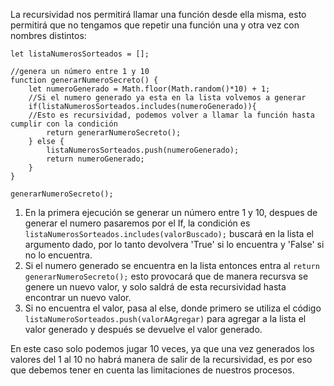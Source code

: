 La recursividad nos permitirá llamar una función desde ella misma, esto permitirá que no tengamos que repetir una función una y otra vez con nombres distintos:

```
let listaNumerosSorteados = [];

//genera un número entre 1 y 10
function generarNumeroSecreto() {
	let numeroGenerado = Math.floor(Math.random()*10) + 1;
	//Si el numero generado ya esta en la lista volvemos a generar
	if(listaNumerosSorteados.includes(numeroGenerado)){
	//Esto es recursividad, podemos volver a llamar la función hasta cumplir con la condición
		return generarNumeroSecreto();
	} else {
		listaNumerosSorteados.push(numeroGenerado);
		return numeroGenerado;
	}
}

generarNumeroSecreto();
```

1. En la primera ejecución se generar un número entre 1 y 10, despues de generar el numero pasaremos por el If, la condición es ``` listaNumerosSorteados.includes(valorBuscado);``` buscará en la lista el argumento  dado, por lo tanto devolvera 'True' si lo encuentra y 'False' si no lo encuentra.
2. Si el numero generado se encuentra en la lista entonces entra al ```return generarNumeroSecreto();``` esto provocará que de manera recursva se genere un nuevo valor,  y solo saldrá de esta recursividad hasta encontrar un nuevo valor. 
3. Si no encuentra el valor, pasa al else, donde primero se utiliza el código ``` listaNumeroSorteados.push(valorAAgregar) ``` para agregar a la lista el valor generado y después se devuelve el valor generado.

En este caso solo podemos jugar 10 veces, ya que una vez generados los valores del 1 al 10 no habrá manera de salir de la recursividad, es por eso que debemos tener en cuenta las limitaciones de nuestros procesos.
